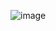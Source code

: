 
![image](https://user-images.githubusercontent.com/114376988/199422219-7f460b34-a6ff-4f6a-9546-b603da79eb70.png)
